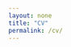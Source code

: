 ```yaml
---
layout: none
title: "CV"
permalink: /cv/
---
```


<script>
  window.location.href = "{{ site.baseurl }}/assets/Rongzhe_Wei_CV_Sep_2025.pdf";
</script>
